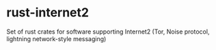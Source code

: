 # rust-internet2

Set of rust crates for software supporting Internet2 (Tor, Noise protocol, lightning network-style messaging)
